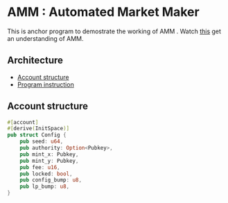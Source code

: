 # AMM : Automated Market Maker

This is anchor program to demostrate the working of AMM . Watch [this](https://www.youtube.com/watch?v=htXEEVkiIJ0) get an understanding of AMM.

## Architecture
- [Account structure](#account-structure)
- [Program instruction](#program-instruction)

## Account structure
```rust
#[account]
#[derive(InitSpace)]
pub struct Config {
    pub seed: u64, 
    pub authority: Option<Pubkey>,
    pub mint_x: Pubkey,
    pub mint_y: Pubkey,
    pub fee: u16,
    pub locked: bool,
    pub config_bump: u8,
    pub lp_bump: u8,
}
```
